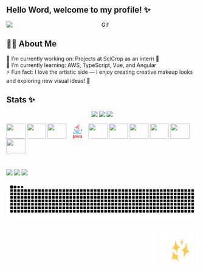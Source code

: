 ## Hello Word, welcome to my profile! ✨

<div  style="display: flex" align="center" >
<img src="bfd4bb1d9c46275debde227178855ab7.gif" alt="Gif" width="650px"  >
</div>


## 👩‍💻 About Me

🔭  I’m currently working on: Projects at SciCrop as an intern 🌱 </br>
🌱 I’m currently learning: AWS, TypeScript, Vue, and Angular </br>
⚡ Fun fact: I love the artistic side — I enjoy creating creative makeup looks and exploring new visual ideas! 🎨 


## Stats ✨

<div align="center">

  ![](https://github-readme-stats.vercel.app/api?username=MaryChriss&theme=radical&hide_border=false&include_all_commits=false&count_private=false)
  ![](https://nirzak-streak-stats.vercel.app/?user=MaryChriss&theme=radical&hide_border=false)
  ![](https://github-readme-stats.vercel.app/api/top-langs/?username=MaryChriss&theme=radical&hide_border=false&include_all_commits=false&count_private=false&layout=compact)

</div>


<div style="display: inline-block" >
  <img align="center" height="40" width="50" src="https://cdn.jsdelivr.net/gh/devicons/devicon@latest/icons/react/react-original.svg" />
  <img align="center" height="40" width="50" src="https://cdn.jsdelivr.net/gh/devicons/devicon@latest/icons/typescript/typescript-original.svg" />
  <img align="center" height="40" width="50" src="https://cdn.jsdelivr.net/gh/devicons/devicon@latest/icons/sass/sass-original.svg" />
  <img align="center" height="40" width="50" src="https://raw.githubusercontent.com/devicons/devicon/master/icons/java/java-original-wordmark.svg"> 
  <img align="center" height="40" width="50" src="https://cdn.jsdelivr.net/gh/devicons/devicon@latest/icons/figma/figma-original.svg" />
  <img align="center" height="40" width="50" src="https://cdn.jsdelivr.net/gh/devicons/devicon@latest/icons/git/git-original.svg" />
  <img align="center" height="40" width="50" src="https://cdn.jsdelivr.net/gh/devicons/devicon@latest/icons/sqldeveloper/sqldeveloper-original.svg" />
  <img align="center" height="40" width="50" src="https://cdn.jsdelivr.net/gh/devicons/devicon@latest/icons/nextjs/nextjs-original.svg" />
   <img align="center" height="40" width="50" src="https://cdn.jsdelivr.net/gh/devicons/devicon@latest/icons/vuejs/vuejs-original.svg" />
   <img  align="center" height="40" width="50" src="https://cdn.jsdelivr.net/gh/devicons/devicon@latest/icons/tailwindcss/tailwindcss-original.svg" />
          
          
          
          
</div>


#


<div> 
  <a href="https://www.instagram.com/mariana_christina_/" target="_blank"><img src="https://img.shields.io/badge/-Instagram-%23E4405F?style=for-the-badge&logo=instagram&logoColor=white&color=e36eb2" target="_blank"></a>
  <a href = "mailto:mariana.chris.cmf@gmail.com"><img src="https://img.shields.io/badge/-Gmail-%23333?style=for-the-badge&logo=gmail&logoColor=white&color=e36eb2" target="_blank"></a>
  <a href="https://www.linkedin.com/in/mariana-fernandes-92690425a/" target="_blank"><img src="https://img.shields.io/badge/-LinkedIn-%230077B5?style=for-the-badge&logo=linkedin&logoColor=white&color=e36eb2" target="_blank"></a> 
  
</div>

![snake gif](https://github.com/MaryChriss/MaryChriss/blob/output/github-snake-dark.svg)

<div>
   <img align="right" src="0c2885eeddccd12beee617c5bc4109b7.gif" height=100px/>
</div>

